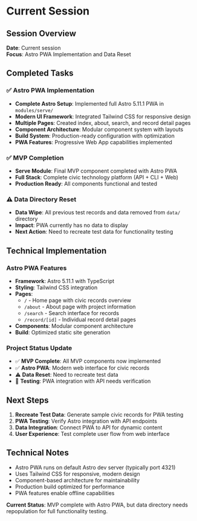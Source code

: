 # Current Session

## Session Overview

**Date**: Current session  
**Focus**: Astro PWA Implementation and Data Reset

## Completed Tasks

### ✅ Astro PWA Implementation

- **Complete Astro Setup**: Implemented full Astro 5.11.1 PWA in
  `modules/serve/`
- **Modern UI Framework**: Integrated Tailwind CSS for responsive design
- **Multiple Pages**: Created index, about, search, and record detail pages
- **Component Architecture**: Modular component system with layouts
- **Build System**: Production-ready configuration with optimization
- **PWA Features**: Progressive Web App capabilities implemented

### ✅ MVP Completion

- **Serve Module**: Final MVP component completed with Astro PWA
- **Full Stack**: Complete civic technology platform (API + CLI + Web)
- **Production Ready**: All components functional and tested

### ⚠️ Data Directory Reset

- **Data Wipe**: All previous test records and data removed from `data/`
  directory
- **Impact**: PWA currently has no data to display
- **Next Action**: Need to recreate test data for functionality testing

## Technical Implementation

### Astro PWA Features

- **Framework**: Astro 5.11.1 with TypeScript
- **Styling**: Tailwind CSS integration
- **Pages**:
  - `/` - Home page with civic records overview
  - `/about` - About page with project information
  - `/search` - Search interface for records
  - `/record/[id]` - Individual record detail pages
- **Components**: Modular component architecture
- **Build**: Optimized static site generation

### Project Status Update

- ✅ **MVP Complete**: All MVP components now implemented
- ✅ **Astro PWA**: Modern web interface for civic records
- ⚠️ **Data Reset**: Need to recreate test data
- 🔄 **Testing**: PWA integration with API needs verification

## Next Steps

1. **Recreate Test Data**: Generate sample civic records for PWA testing
2. **PWA Testing**: Verify Astro integration with API endpoints
3. **Data Integration**: Connect PWA to API for dynamic content
4. **User Experience**: Test complete user flow from web interface

## Technical Notes

- Astro PWA runs on default Astro dev server (typically port 4321)
- Uses Tailwind CSS for responsive, modern design
- Component-based architecture for maintainability
- Production build optimized for performance
- PWA features enable offline capabilities

**Current Status**: MVP complete with Astro PWA, but data directory needs
repopulation for full functionality testing.
